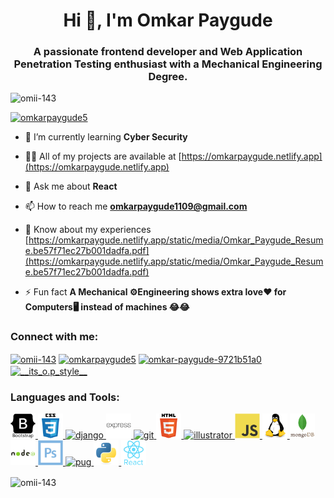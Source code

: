 <h1 align="center">Hi 👋, I'm Omkar Paygude</h1>
<h3 align="center">A passionate frontend developer and Web Application Penetration Testing enthusiast with a Mechanical Engineering Degree.</h3>

<p align="left"> <img src="https://komarev.com/ghpvc/?username=omii-143&label=Profile%20views&color=0e75b6&style=flat" alt="omii-143" /> </p>

<p align="left"> <a href="https://twitter.com/omkarpaygude5" target="blank"><img src="https://img.shields.io/twitter/follow/omkarpaygude5?logo=twitter&style=for-the-badge" alt="omkarpaygude5" /></a> </p>

- 🌱 I’m currently learning **Cyber Security**

- 👨‍💻 All of my projects are available at [https://omkarpaygude.netlify.app](https://omkarpaygude.netlify.app)

- 💬 Ask me about **React**

- 📫 How to reach me **omkarpaygude1109@gmail.com**

- 📄 Know about my experiences [https://omkarpaygude.netlify.app/static/media/Omkar_Paygude_Resume.be57f71ec27b001dadfa.pdf](https://omkarpaygude.netlify.app/static/media/Omkar_Paygude_Resume.be57f71ec27b001dadfa.pdf)

- ⚡ Fun fact **A Mechanical ⚙️Engineering shows extra love❤️ for Computers🖥️ instead of machines 😂😂**

<h3 align="left">Connect with me:</h3>
<p align="left">
<a href="https://codepen.io/omii-143" target="blank"><img align="center" src="https://raw.githubusercontent.com/rahuldkjain/github-profile-readme-generator/master/src/images/icons/Social/codepen.svg" alt="omii-143" height="30" width="40" /></a>
<a href="https://twitter.com/omkarpaygude5" target="blank"><img align="center" src="https://raw.githubusercontent.com/rahuldkjain/github-profile-readme-generator/master/src/images/icons/Social/twitter.svg" alt="omkarpaygude5" height="30" width="40" /></a>
<a href="https://linkedin.com/in/omkar-paygude-9721b51a0" target="blank"><img align="center" src="https://raw.githubusercontent.com/rahuldkjain/github-profile-readme-generator/master/src/images/icons/Social/linked-in-alt.svg" alt="omkar-paygude-9721b51a0" height="30" width="40" /></a>
<a href="https://instagram.com/__its_o.p_style__" target="blank"><img align="center" src="https://raw.githubusercontent.com/rahuldkjain/github-profile-readme-generator/master/src/images/icons/Social/instagram.svg" alt="__its_o.p_style__" height="30" width="40" /></a>
</p>

<h3 align="left">Languages and Tools:</h3>
<p align="left"> <a href="https://getbootstrap.com" target="_blank" rel="noreferrer"> <img src="https://raw.githubusercontent.com/devicons/devicon/master/icons/bootstrap/bootstrap-plain-wordmark.svg" alt="bootstrap" width="40" height="40"/> </a> <a href="https://www.w3schools.com/css/" target="_blank" rel="noreferrer"> <img src="https://raw.githubusercontent.com/devicons/devicon/master/icons/css3/css3-original-wordmark.svg" alt="css3" width="40" height="40"/> </a> <a href="https://www.djangoproject.com/" target="_blank" rel="noreferrer"> <img src="https://cdn.worldvectorlogo.com/logos/django.svg" alt="django" width="40" height="40"/> </a> <a href="https://expressjs.com" target="_blank" rel="noreferrer"> <img src="https://raw.githubusercontent.com/devicons/devicon/master/icons/express/express-original-wordmark.svg" alt="express" width="40" height="40"/> </a> <a href="https://git-scm.com/" target="_blank" rel="noreferrer"> <img src="https://www.vectorlogo.zone/logos/git-scm/git-scm-icon.svg" alt="git" width="40" height="40"/> </a> <a href="https://www.w3.org/html/" target="_blank" rel="noreferrer"> <img src="https://raw.githubusercontent.com/devicons/devicon/master/icons/html5/html5-original-wordmark.svg" alt="html5" width="40" height="40"/> </a> <a href="https://www.adobe.com/in/products/illustrator.html" target="_blank" rel="noreferrer"> <img src="https://www.vectorlogo.zone/logos/adobe_illustrator/adobe_illustrator-icon.svg" alt="illustrator" width="40" height="40"/> </a> <a href="https://developer.mozilla.org/en-US/docs/Web/JavaScript" target="_blank" rel="noreferrer"> <img src="https://raw.githubusercontent.com/devicons/devicon/master/icons/javascript/javascript-original.svg" alt="javascript" width="40" height="40"/> </a> <a href="https://www.linux.org/" target="_blank" rel="noreferrer"> <img src="https://raw.githubusercontent.com/devicons/devicon/master/icons/linux/linux-original.svg" alt="linux" width="40" height="40"/> </a> <a href="https://www.mongodb.com/" target="_blank" rel="noreferrer"> <img src="https://raw.githubusercontent.com/devicons/devicon/master/icons/mongodb/mongodb-original-wordmark.svg" alt="mongodb" width="40" height="40"/> </a> <a href="https://nodejs.org" target="_blank" rel="noreferrer"> <img src="https://raw.githubusercontent.com/devicons/devicon/master/icons/nodejs/nodejs-original-wordmark.svg" alt="nodejs" width="40" height="40"/> </a> <a href="https://www.photoshop.com/en" target="_blank" rel="noreferrer"> <img src="https://raw.githubusercontent.com/devicons/devicon/master/icons/photoshop/photoshop-line.svg" alt="photoshop" width="40" height="40"/> </a> <a href="https://pugjs.org" target="_blank" rel="noreferrer"> <img src="https://cdn.worldvectorlogo.com/logos/pug.svg" alt="pug" width="40" height="40"/> </a> <a href="https://www.python.org" target="_blank" rel="noreferrer"> <img src="https://raw.githubusercontent.com/devicons/devicon/master/icons/python/python-original.svg" alt="python" width="40" height="40"/> </a> <a href="https://reactjs.org/" target="_blank" rel="noreferrer"> <img src="https://raw.githubusercontent.com/devicons/devicon/master/icons/react/react-original-wordmark.svg" alt="react" width="40" height="40"/> </a> </p>

<p><img align="center" src="https://github-readme-stats.vercel.app/api/top-langs?username=omii-143&show_icons=true&locale=en&layout=compact" alt="omii-143" /></p>
